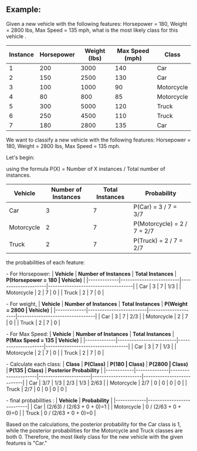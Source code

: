 ## Example:
Given a new vehicle with the following features: Horsepower = 180, Weight = 2800 lbs, Max Speed = 135 mph, what is the most likely class for this vehicle .

| **Instance** | **Horsepower** | **Weight (lbs)** | **Max Speed (mph)** | **Class**  |
|--------------|----------------|------------------|---------------------|------------|
| 1            | 200            | 3000             | 140                 | Car        |
| 2            | 150            | 2500             | 130                 | Car        |
| 3            | 100            | 1000             | 90                  | Motorcycle |
| 4            | 80             | 800              | 85                  | Motorcycle |
| 5            | 300            | 5000             | 120                 | Truck      |
| 6            | 250            | 4500             | 110                 | Truck      |
| 7            | 180            | 2800             | 135                 | Car        |

We want to classify a new vehicle with the following features:
Horsepower = 180, Weight = 2800 lbs, Max Speed = 135 mph.

Let's begin:

using the formula P(X) = Number of X instances / Total number of instances.

| **Vehicle** | **Number of Instances** | **Total Instances** | **Probability**             |
|-------------|-------------------------|---------------------|-----------------------------|
| Car         | 3                       | 7                   | P(Car) = 3 / 7 = 3/7        |
| Motorcycle  | 2                       | 7                   | P(Motorcycle) = 2 / 7 = 2/7 |
| Truck       | 2                       | 7                   | P(Truck) = 2 / 7 = 2/7      |

the probabilities of each feature:

\- For Horsepower:
| **Vehicle** | **Number of Instances** | **Total Instances** | **P(Horsepower = 180 \| Vehicle)** |
|-------------|-------------------------|---------------------|------------------------------------|
| Car         | 3                       | 7                   | 1/3                                |
| Motorcycle  | 2                       | 7                   | 0                                  |
| Truck       | 2                       | 7                   | 0                                  |

\- For weight,
| **Vehicle** | **Number of Instances** | **Total Instances** | **P(Weight = 2800 \| Vehicle)** |
|-------------|-------------------------|---------------------|---------------------------------|
| Car         | 3                       | 7                   | 2/3                             |
| Motorcycle  | 2                       | 7                   | 0                               |
| Truck       | 2                       | 7                   | 0                               |

\- For Max Speed:
| **Vehicle** | **Number of Instances** | **Total Instances** | **P(Max Speed = 135 \| Vehicle)** |
|-------------|-------------------------|---------------------|-----------------------------------|
| Car         | 3                       | 7                   | 1/3                               |
| Motorcycle  | 2                       | 7                   | 0                                 |
| Truck       | 2                       | 7                   | 0                                 |

\- Calculate each class:
| **Class**  | **P(Class)** | **P(180 \| Class)** | **P(2800 \| Class)** | **P(135 \| Class)** | **Posterior Probability** |
|------------|--------------|---------------------|----------------------|---------------------|---------------------------|
| Car        | 3/7          | 1/3                 | 2/3                  | 1/3                 | 2/63                      |
| Motorcycle | 2/7          | 0                   | 0                    | 0                   | 0                         |
| Truck      | 2/7          | 0                   | 0                    | 0                   | 0                         |

\- final probabilities :
| **Vehicle** | **Probability**           |
|-------------|---------------------------|
| Car         | (2/63) / (2/63 + 0 + 0)=1 |
| Motorcycle  | 0 / (2/63 + 0 + 0)=0      |
| Truck       | 0 / (2/63 + 0 + 0)=0      |

Based on the calculations, the posterior probability for the Car class
is 1, while the posterior probabilities for the Motorcycle and Truck
classes are both 0. Therefore, the most likely class for the new vehicle
with the given features is "Car."
